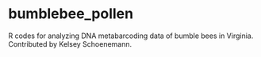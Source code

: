 # bumblebee_pollen
R codes for analyzing DNA metabarcoding data of bumble bees in Virginia. Contributed by Kelsey Schoenemann.
